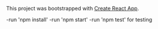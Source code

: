 This project was bootstrapped with [Create React App](https://github.com/facebookincubator/create-react-app).

-run 'npm install'
-run 'npm start'
-run 'npm test' for testing

